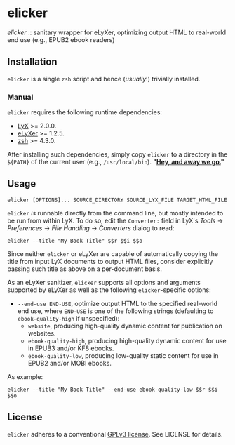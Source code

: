 elicker
=======

_elicker_ :: sanitary wrapper for eLyXer, optimizing output HTML to real-world end use (e.g., EPUB2 ebook readers)

## Installation

`elicker` is a single `zsh` script and hence (_usually_!) trivially installed.

### Manual

`elicker` requires the following runtime dependencies:

* [LyX](http://www.lyx.org) >= 2.0.0.
* [eLyXer](http://alexfernandez.github.io/elyxer) >= 1.2.5.
* [zsh](http://www.zsh.org) >= 4.3.0.

After installing such dependencies, simply copy `elicker` to a directory in the `${PATH}` of the current user (e.g., `/usr/local/bin`). **"[Hey, and away we go.](http://www.youtube.com/watch?v=SZuutY1W0SY)"**

## Usage

```
elicker [OPTIONS]... SOURCE_DIRECTORY SOURCE_LYX_FILE TARGET_HTML_FILE
```

`elicker` _is_ runnable directly from the command line, but mostly intended to be run from within LyX. To do so, edit the `Converter:` field in LyX's _Tools_ → _Preferences_ → _File Handling_ → _Converters_ dialog to read:

```
elicker --title "My Book Title" $$r $$i $$o
```

Since neither `elicker` or eLyXer are capable of automatically copying the title from input LyX documents to output HTML files, consider explicitly passing such title as above on a per-document basis.

As an eLyXer sanitizer, `elicker` supports all options and arguments supported by eLyXer as well as the following `elicker`-specific options:

* `--end-use END-USE`, optimize output HTML to the specified real-world end use, where `END-USE` is one of the following strings (defaulting to `ebook-quality-high` if unspecified):
  * `website`, producing high-quality dynamic content for publication on websites.
  * `ebook-quality-high`, producing high-quality dynamic content for use in EPUB3 and/or KF8 ebooks.
  * `ebook-quality-low`, producing low-quality static content for use in EPUB2 and/or MOBI ebooks.

As example:

```
elicker --title "My Book Title" --end-use ebook-quality-low $$r $$i $$o
```

## License

`elicker` adheres to a conventional [GPLv3 license](http://gplv3.fsf.org). See LICENSE for details.

